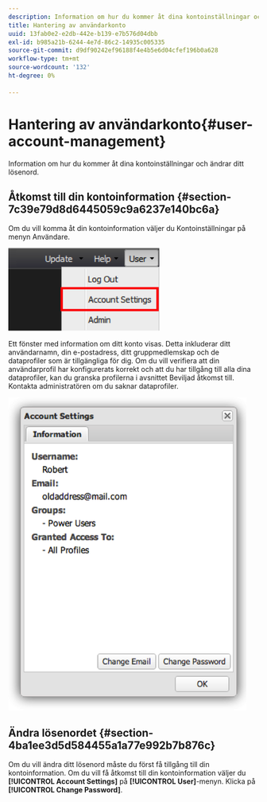 ```yaml
---
description: Information om hur du kommer åt dina kontoinställningar och ändrar ditt lösenord.
title: Hantering av användarkonto
uuid: 13fab0e2-e2db-442e-b139-e7b576d04dbb
exl-id: b985a21b-6244-4e7d-86c2-14935c005335
source-git-commit: d9df90242ef96188f4e4b5e6d04cfef196b0a628
workflow-type: tm+mt
source-wordcount: '132'
ht-degree: 0%

---
```


# Hantering av användarkonto{#user-account-management}

Information om hur du kommer åt dina kontoinställningar och ändrar ditt lösenord.

## Åtkomst till din kontoinformation {#section-7c39e79d8d6445059c9a6237e140bc6a}

Om du vill komma åt din kontoinformation väljer du Kontoinställningar på menyn Användare.

![](assets/account_settings.png)

Ett fönster med information om ditt konto visas. Detta inkluderar ditt användarnamn, din e-postadress, ditt gruppmedlemskap och de dataprofiler som är tillgängliga för dig. Om du vill verifiera att din användarprofil har konfigurerats korrekt och att du har tillgång till alla dina dataprofiler, kan du granska profilerna i avsnittet Beviljad åtkomst till. Kontakta administratören om du saknar dataprofiler.

![](assets/account_settings2.png)

## Ändra lösenordet {#section-4ba1ee3d5d584455a1a77e992b7b876c}

Om du vill ändra ditt lösenord måste du först få tillgång till din kontoinformation. Om du vill få åtkomst till din kontoinformation väljer du **[!UICONTROL Account Settings]** på **[!UICONTROL User]**-menyn. Klicka på **[!UICONTROL Change Password]**.
